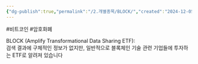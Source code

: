```yaml
---
{"dg-publish":true,"permalink":"/2.개별종목/BLOCK/","created":"2024-12-05T22:13:48.250+09:00","updated":"2025-07-29T21:37:04.416+09:00"}
---
```


#비트코인 #암호화폐 

BLOCK (Amplify Transformational Data Sharing ETF):  
검색 결과에 구체적인 정보가 없지만, 일반적으로 블록체인 기술 관련 기업들에 투자하는 ETF로 알려져 있습니다